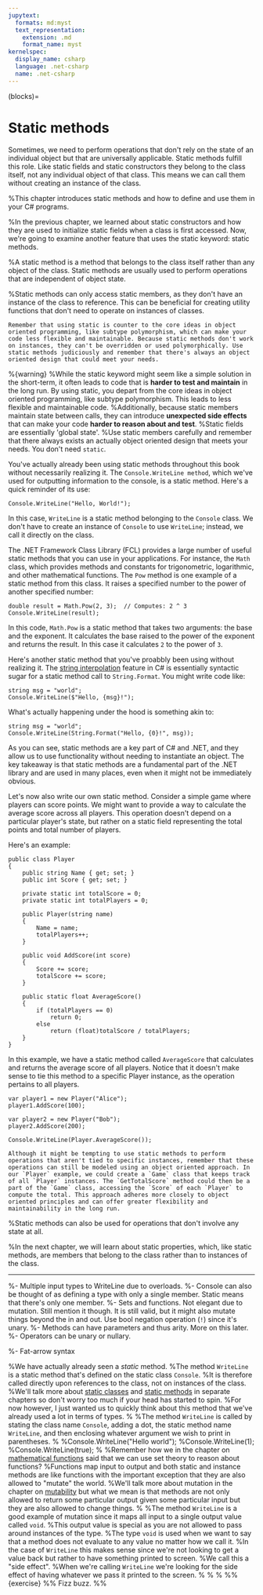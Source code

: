 ```yaml
---
jupytext:
  formats: md:myst
  text_representation:
    extension: .md
    format_name: myst
kernelspec:
  display_name: csharp
  language: .net-csharp
  name: .net-csharp
---
```


(blocks)=
# Static methods

Sometimes, we need to perform operations that don't rely on the state of an individual object but that are universally applicable. Static methods fulfill this role. Like static fields and static constructors they belong to the class itself, not any individual object of that class. This means we can call them without creating an instance of the class.

%This chapter introduces static methods and how to define and use them in your C# programs.

%In the previous chapter, we learned about static constructors and how they are used to initialize static fields when a class is first accessed. Now, we're going to examine another feature that uses the static keyword: static methods.

%A static method is a method that belongs to the class itself rather than any object of the class. Static methods are usually used to perform operations that are independent of object state.

%Static methods can only access static members, as they don't have an instance of the class to reference. This can be beneficial for creating utility functions that don't need to operate on instances of classes.


```{warning}
Remember that using static is counter to the core ideas in object oriented programming, like subtype polymorphism, which can make your code less flexible and maintainable. Because static methods don't work on instances, they can't be overridden or used polymorphically. Use static methods judiciously and remember that there's always an object oriented design that could meet your needs.
```

%{warning}
%While the static keyword might seem like a simple solution in the short-term, it often leads to code that is **harder to test and maintain** in the long run. By using static, you depart from the core ideas in object oriented programming, like subtype polymorphism. This leads to less flexible and maintainable code.
%Additionally, because static members maintain state between calls, they can introduce **unexpected side effects** that can make your code **harder to reason about and test**.
%Static fields are essentially 'global state'.
%Use static members carefully and remember that there always exists an actually object oriented design that meets your needs. You don't need `static`.

You've actually already been using static methods throughout this book without necessarily realizing it. The `Console.WriteLine method`, which we've used for outputting information to the console, is a static method. Here's a quick reminder of its use:

```{code-cell}
Console.WriteLine("Hello, World!");
```

In this case, `WriteLine` is a static method belonging to the `Console` class. We don't have to create an instance of `Console` to use `WriteLine`; instead, we call it directly on the class.

The .NET Framework Class Library (FCL) provides a large number of useful static methods that you can use in your applications. For instance, the `Math` class, which provides methods and constants for trigonometric, logarithmic, and other mathematical functions. The `Pow` method is one example of a static method from this class. It raises a specified number to the power of another specified number:

```{code-cell}
double result = Math.Pow(2, 3);  // Computes: 2 ^ 3
Console.WriteLine(result);
```

In this code, `Math.Pow` is a static method that takes two arguments: the base and the exponent. It calculates the base raised to the power of the exponent and returns the result. In this case it calculates `2` to the power of `3`.

Here's another static method that you've proabbly been using without realizing it. The [string interpolation](string-interpolation) feature in C# is essentially syntactic sugar for a static method call to `String.Format`. You might write code like:

```{code-cell}
string msg = "world";
Console.WriteLine($"Hello, {msg}!");
```

What's actually happening under the hood is something akin to:

```{code-cell}
string msg = "world";
Console.WriteLine(String.Format("Hello, {0}!", msg));
```

As you can see, static methods are a key part of C# and .NET, and they allow us to use functionality without needing to instantiate an object.
The key takeaway is that static methods are a fundamental part of the .NET library and are used in many places, even when it might not be immediately obvious.

Let's now also write our own static method.
Consider a simple game where players can score points. We might want to provide a way to calculate the average score across all players. This operation doesn't depend on a particular player's state, but rather on a static field representing the total points and total number of players.

Here's an example:

```{code-cell}
public class Player
{
    public string Name { get; set; }
    public int Score { get; set; }

    private static int totalScore = 0;
    private static int totalPlayers = 0;

    public Player(string name)
    {
        Name = name;
        totalPlayers++;
    }

    public void AddScore(int score)
    {
        Score += score;
        totalScore += score;
    }

    public static float AverageScore()
    {
        if (totalPlayers == 0)
            return 0;
        else
            return (float)totalScore / totalPlayers;
    }
}
```

In this example, we have a static method called `AverageScore` that calculates and returns the average score of all players. Notice that it doesn't make sense to tie this method to a specific Player instance, as the operation pertains to all players.

```{code-cell}
var player1 = new Player("Alice");
player1.AddScore(100);

var player2 = new Player("Bob");
player2.AddScore(200);

Console.WriteLine(Player.AverageScore());
```

```{warning}
Although it might be tempting to use static methods to perform operations that aren't tied to specific instances, remember that these operations can still be modeled using an object oriented approach. In our `Player` example, we could create a `Game` class that keeps track of all `Player` instances. The `GetTotalScore` method could then be a part of the `Game` class, accessing the `Score` of each `Player` to compute the total. This approach adheres more closely to object oriented principles and can offer greater flexibility and maintainability in the long run.
```

%Static methods can also be used for operations that don't involve any state at all.

%In the next chapter, we will learn about static properties, which, like static methods, are members that belong to the class rather than to instances of the class.


-----------


%- Multiple input types to WriteLine due to overloads.
%- Console can also be thought of as defining a type with only a single member. Static means that there's only one member.
%- Sets and functions. Not elegant due to mutation. Still mention it though. It is still valid, but it might also mutate things beyond the in and out. Use bool negation operation (`!`) since it's unary.
%- Methods can have parameters and thus arity. More on this later.
%- Operators can be unary or nullary.

%- Fat-arrow syntax


%We have actually already seen a *static* method.
%The method `WriteLine` is a static method that's defined on the static class `Console`.
%It is therefore called directly upon references to the class, not on instances of the class.
%We'll talk more about [static classes](static-classes) and [static methods](static-methods) in separate chapters so don't worry too much if your head has started to spin.
%For now however, I just wanted us to quickly think about this method that we've already used a lot in terms of types.
%
%The method `WriteLine` is called by stating the class name `Console`, adding a dot, the static method name `WriteLine`, and then enclosing whatever argument we wish to print in parentheses.
%
%Console.WriteLine("Hello world");
%Console.WriteLine(1);
%Console.WriteLine(true);
%
%Remember how we in the chapter on [mathematical functions](functions) said that we can use set theory to reason about functions?
%Functions map input to output and both static and instance methods are like functions with the important exception that they are also allowed to "mutate" the world.
%We'll talk more about mutation in the chapter on [mutability](mutability) but what we mean is that methods are not only allowed to return some particular output given some particular input but they are also allowed to change things.
%
%The method `WriteLine` is a good example of mutation since it maps all input to a single output value called `void`.
%This output value is special as you are not allowed to pass around instances of the type.
%The type `void` is used when we want to say that a method does not evaluate to any value no matter how we call it.
%In the case of `WriteLine` this makes sense since we're not looking to get a value back but rather to have something printed to screen.
%We call this a "side effect".
%When we're calling `WriteLine` we're looking for the side effect of having whatever we pass it printed to the screen.
%
%
%
%%{exercise}
%% Fizz buzz.
%%





